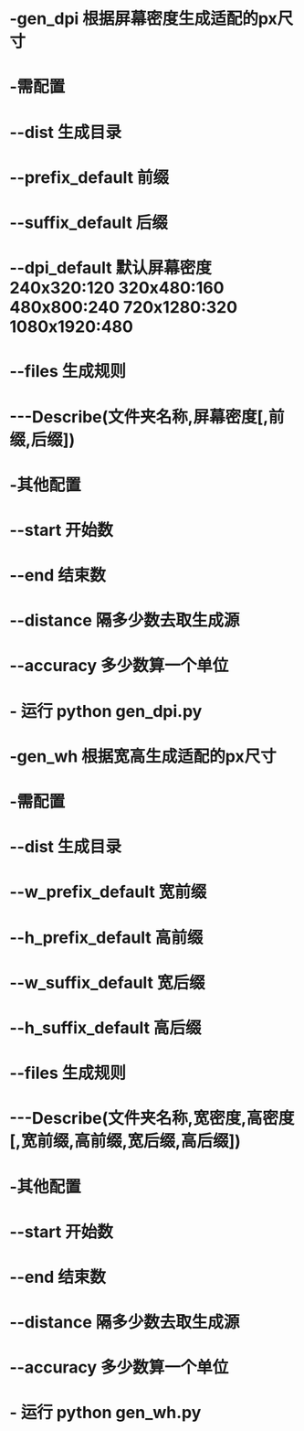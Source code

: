 # -gen_dpi 根据屏幕密度生成适配的px尺寸
# -需配置
# --dist           生成目录
# --prefix_default 前缀 
# --suffix_default 后缀 
# --dpi_default    默认屏幕密度 240x320:120 320x480:160 480x800:240 720x1280:320	 1080x1920:480 
# --files 生成规则 
# ---Describe(文件夹名称,屏幕密度[,前缀,后缀])
# -其他配置
# --start     开始数
# --end       结束数
# --distance  隔多少数去取生成源
# --accuracy  多少数算一个单位
# - 运行 python gen_dpi.py

# -gen_wh 根据宽高生成适配的px尺寸
# -需配置
# --dist             生成目录
# --w_prefix_default 宽前缀 
# --h_prefix_default 高前缀 
# --w_suffix_default 宽后缀 
# --h_suffix_default 高后缀 
# --files 生成规则 
# ---Describe(文件夹名称,宽密度,高密度[,宽前缀,高前缀,宽后缀,高后缀])
# -其他配置
# --start     开始数
# --end       结束数
# --distance  隔多少数去取生成源
# --accuracy  多少数算一个单位
# - 运行 python gen_wh.py
